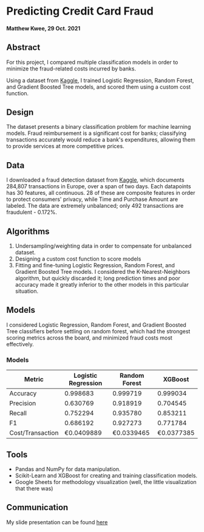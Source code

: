 # Predicting Credit Card Fraud

#### Matthew Kwee, 29 Oct. 2021

## Abstract

For this project, I compared multiple classification models in order to minimize the fraud-related costs incurred by banks.

Using a dataset from [Kaggle](https://www.kaggle.com/mlg-ulb/creditcardfraud"......"), I trained Logistic Regression, Random Forest, and Gradient Boosted Tree models, and scored them using a custom cost function.


## Design
The dataset presents a binary classification problem for machine learning models. Fraud reimbursement is a significant cost for banks; classifying transactions accurately would reduce a bank's expenditures, allowing them to provide services at more competitive prices.


## Data
I downloaded a fraud detection dataset from [Kaggle](https://www.kaggle.com/mlg-ulb/creditcardfraud"......"), which documents  284,807 transactions in Europe, over a span of two days.
Each datapoints has 30 features, all continuous. 28 of these are composite features in order to protect consumers' privacy, while Time and Purchase Amount are labeled.
The data are extremely unbalanced; only 492 transactions are fraudulent - 0.172%.

## Algorithms
1. Undersampling/weighting data in order to compensate for unbalanced dataset.
2. Designing a custom cost function to score models
3. Fitting and fine-tuning Logistic Regression, Random Forest, and Gradient Boosted Tree models. I considered the K-Nearest-Neighbors algorithm, but quickly discarded it; long prediction times and poor accuracy made it greatly inferior to the other models in this particular situation.

## Models
I considered Logistic Regression, Random Forest, and Gradient Boosted Tree classifiers before settling on random forest, which had the strongest scoring metrics across the board, and minimized fraud costs most effectively.

### Models
|Metric|Logistic Regression|Random Forest|XGBoost|
|-|-|-|-|
|Accuracy |0.998683|0.999719|0.999034
|Precision |0.630769|0.918919|0.704545
|Recall |0.752294|0.935780|0.853211
|F1 |0.686192|0.927273|0.771784
|Cost/Transaction|€0.0409889|€0.0339465|€0.0377385

## Tools
- Pandas and NumPy for data manipulation.
- Scikit-Learn and XGBoost for creating and training classification models.
- Google Sheets for methodology visualization (well, the little visualization that there was)


## Communication
My slide presentation can be found [here](https://www.kaggle.com/mlg-ulb/creditcardfraud"......")